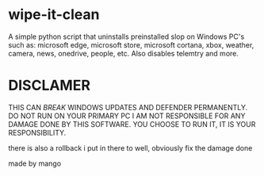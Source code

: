 # wipe-it-clean


A simple python script that uninstalls preinstalled slop on Windows PC's such as: microsoft edge, microsoft store, microsoft cortana, xbox, weather, camera, news, onedrive, people, etc. Also disables telemtry and more.
# DISCLAMER
THIS CAN *BREAK* WINDOWS UPDATES AND DEFENDER PERMANENTLY. DO NOT RUN ON YOUR PRIMARY PC 
I AM NOT RESPONSIBLE FOR ANY DAMAGE DONE BY THIS SOFTWARE. YOU CHOOSE TO RUN IT, IT IS YOUR RESPONSIBILITY.

there is also a rollback i put in there to well, obviously fix the damage done







made by mango
